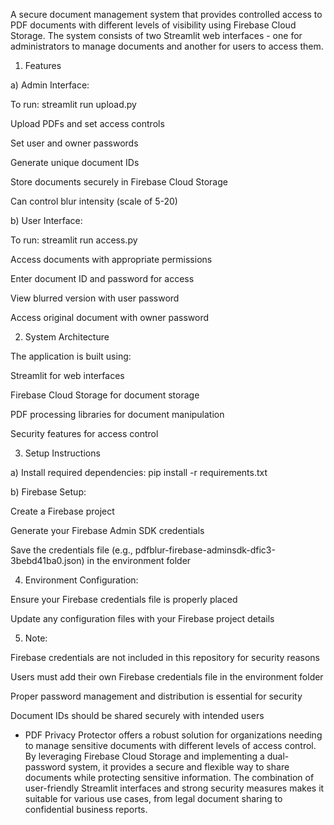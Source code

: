 A secure document management system that provides controlled access to PDF documents with different levels of visibility using Firebase Cloud Storage. The system consists of two Streamlit web interfaces - one for administrators to manage documents and another for users to access them.



1. Features

a) Admin Interface: 

To run: streamlit run upload.py

Upload PDFs and set access controls

Set user and owner passwords

Generate unique document IDs

Store documents securely in Firebase Cloud Storage

Can control blur intensity (scale of 5-20)



b) User Interface: 

To run: streamlit run access.py

Access documents with appropriate permissions

Enter document ID and password for access

View blurred version with user password

Access original document with owner password



2. System Architecture
   
The application is built using:

Streamlit for web interfaces

Firebase Cloud Storage for document storage

PDF processing libraries for document manipulation

Security features for access control


3. Setup Instructions

a) Install required dependencies: pip install -r requirements.txt

b) Firebase Setup:

Create a Firebase project

Generate your Firebase Admin SDK credentials

Save the credentials file (e.g., pdfblur-firebase-adminsdk-dfic3-3bebd41ba0.json) in the environment folder


4. Environment Configuration:

Ensure your Firebase credentials file is properly placed

Update any configuration files with your Firebase project details



5. Note:

Firebase credentials are not included in this repository for security reasons

Users must add their own Firebase credentials file in the environment folder

Proper password management and distribution is essential for security

Document IDs should be shared securely with intended users


- PDF Privacy Protector offers a robust solution for organizations needing to manage sensitive documents with different levels of access control. By leveraging Firebase Cloud Storage and implementing a dual-password system, it provides a secure and flexible way to share documents while protecting sensitive information. The combination of user-friendly Streamlit interfaces and strong security measures makes it suitable for various use cases, from legal document sharing to confidential business reports.
